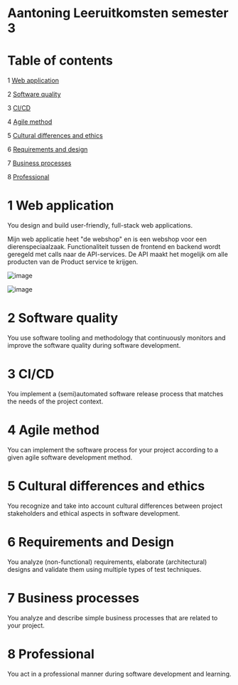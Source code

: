 # Aantoning Leeruitkomsten semester 3

# Table of contents
1 [Web application](#WebApplicatie)

2 [Software quality](#Softwarequality)

3 [CI/CD](#CI/CD)

4 [Agile method](#Agilemethod)

5 [Cultural differences and ethics](#Culturaldifferencesandethics)

6 [Requirements and design](#Requirementsanddesign)

7 [Business processes](#Businessprocesses)

8 [Professional](#Professional)

#

# 1	Web application
You design and build user-friendly, full-stack web applications. <a name="WebApplicatie"></a>

Mijn web applicatie heet "de webshop" en is een webshop voor een dierenspeciaalzaak.
Functionaliteit tussen de frontend en backend wordt geregeld met calls naar de API-services. De API maakt het mogelijk om alle producten van de Product service te krijgen.

![image](https://user-images.githubusercontent.com/99740736/164225859-512f3660-92e6-4ce1-885a-82c6bf243e2d.png)


![image](https://user-images.githubusercontent.com/99740736/164225222-540fc2a6-1392-4e4d-9ad4-2b357b92048d.png)



# 2	Software quality
You use software tooling and methodology that continuously monitors and improve the software quality during software development. <a name="Softwarequality"></a>


# 3	CI/CD
You implement a (semi)automated software release process that matches the needs of the project context. <a name="CI/CD"></a>


# 4	Agile method
You can implement the software process for your project according to a given agile software development method. <a name="Agilemethod"></a>


# 5	Cultural differences and ethics
You recognize and take into account cultural differences between project stakeholders and ethical aspects in software development. <a name="Culturaldifferencesandethics"></a>


# 6	Requirements and Design
You analyze (non-functional) requirements, elaborate (architectural) designs and validate them using multiple types of test techniques. <a name="Requirementsanddesign"></a>


# 7	Business processes
You analyze and describe simple business processes that are related to your project. <a name="Businessprocesses"></a>


# 8	Professional
You act in a professional manner during software development and learning. <a name="Professional"></a>

